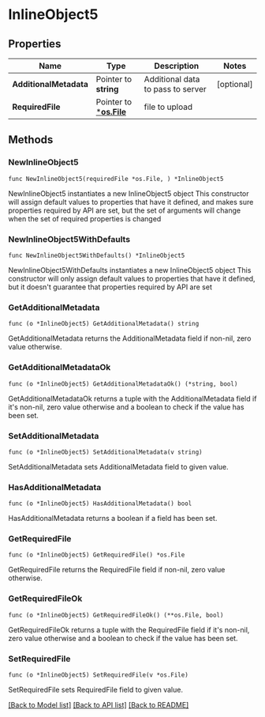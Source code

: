 # InlineObject5

## Properties

Name | Type | Description | Notes
------------ | ------------- | ------------- | -------------
**AdditionalMetadata** | Pointer to **string** | Additional data to pass to server | [optional] 
**RequiredFile** | Pointer to [***os.File**](*os.File.md) | file to upload | 

## Methods

### NewInlineObject5

`func NewInlineObject5(requiredFile *os.File, ) *InlineObject5`

NewInlineObject5 instantiates a new InlineObject5 object
This constructor will assign default values to properties that have it defined,
and makes sure properties required by API are set, but the set of arguments
will change when the set of required properties is changed

### NewInlineObject5WithDefaults

`func NewInlineObject5WithDefaults() *InlineObject5`

NewInlineObject5WithDefaults instantiates a new InlineObject5 object
This constructor will only assign default values to properties that have it defined,
but it doesn't guarantee that properties required by API are set

### GetAdditionalMetadata

`func (o *InlineObject5) GetAdditionalMetadata() string`

GetAdditionalMetadata returns the AdditionalMetadata field if non-nil, zero value otherwise.

### GetAdditionalMetadataOk

`func (o *InlineObject5) GetAdditionalMetadataOk() (*string, bool)`

GetAdditionalMetadataOk returns a tuple with the AdditionalMetadata field if it's non-nil, zero value otherwise
and a boolean to check if the value has been set.

### SetAdditionalMetadata

`func (o *InlineObject5) SetAdditionalMetadata(v string)`

SetAdditionalMetadata sets AdditionalMetadata field to given value.

### HasAdditionalMetadata

`func (o *InlineObject5) HasAdditionalMetadata() bool`

HasAdditionalMetadata returns a boolean if a field has been set.

### GetRequiredFile

`func (o *InlineObject5) GetRequiredFile() *os.File`

GetRequiredFile returns the RequiredFile field if non-nil, zero value otherwise.

### GetRequiredFileOk

`func (o *InlineObject5) GetRequiredFileOk() (**os.File, bool)`

GetRequiredFileOk returns a tuple with the RequiredFile field if it's non-nil, zero value otherwise
and a boolean to check if the value has been set.

### SetRequiredFile

`func (o *InlineObject5) SetRequiredFile(v *os.File)`

SetRequiredFile sets RequiredFile field to given value.



[[Back to Model list]](../README.md#documentation-for-models) [[Back to API list]](../README.md#documentation-for-api-endpoints) [[Back to README]](../README.md)


